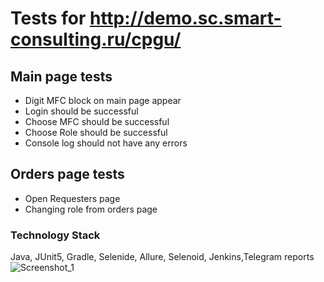 # Tests for http://demo.sc.smart-consulting.ru/cpgu/
## Main page tests
- Digit MFC block on main page appear
- Login should be successful 
- Choose MFC should be successful
- Choose Role should be successful
- Console log should not have any errors
## Orders page tests
- Open Requesters page
- Changing role from orders page
### Technology Stack
Java, JUnit5, Gradle, Selenide, Allure, Selenoid, Jenkins,Telegram reports
![Screenshot_1](https://user-images.githubusercontent.com/30008212/111329702-e4b73280-86a1-11eb-836d-06190df66401.jpg)
